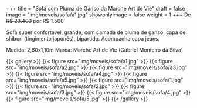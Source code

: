 +++
title = "Sofá com Pluma de Ganso da Marche Art de Vie"
draft = false
image = "img/moveis/sofa/a1.jpg"
showonlyimage = false
weight = 1
+++
De ~~R$ 23.400~~ por <span class="price">R$ 1.500</span>

<!--more-->

Sofá super confortável, grande, com camada de pluma de ganso, capa de shibori (tingimento japonês), bipartido. Acompanha capa jeans.

Medida: 2,60x1,10m
Marca: Marche Art de Vie (Gabriel Monteiro da Silva)

{{< gallery >}}
{{< figure src="img/moveis/sofa/a1.jpg" >}}
{{< figure src="img/moveis/sofa/a2.jpg" >}}
{{< figure src="img/moveis/sofa/a3.jpg" >}}
{{< figure src="img/moveis/sofa/a4.jpg" >}}
{{< figure src="img/moveis/sofa/a5.jpg" >}}
{{< figure src="img/moveis/sofa/1.jpg" >}}
{{< figure src="img/moveis/sofa/2.jpg" >}}
{{< figure src="img/moveis/sofa/3.jpg" >}}
{{< figure src="img/moveis/sofa/4.jpg" >}}
{{< figure src="img/moveis/sofa/5.jpg" >}}
{{< /gallery >}}